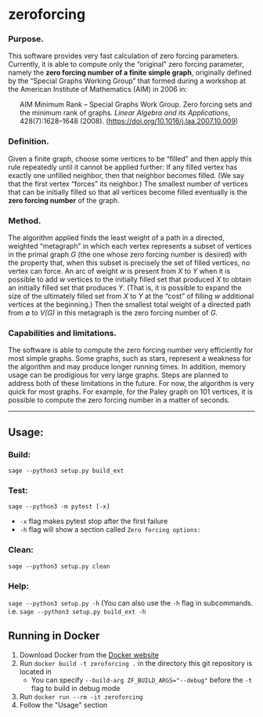 # zeroforcing

### Purpose.

This software provides very fast calculation of zero forcing parameters.  Currently, it is able to compute only the “original” zero forcing parameter, namely the **zero forcing number of a finite simple graph**, originally defined by the “Special Graphs Working Group” that formed during a workshop at the American Institute of Mathematics (AIM) in 2006 in:

<ul>
AIM Minimum Rank – Special Graphs Work Group. Zero forcing sets and the minimum rank of graphs. <i>Linear Algebra and its Applications</i>, 428(7):1628–1648 (2008). (<a href="https://doi.org/10.1016/j.laa.2007.10.009">https://doi.org/10.1016/j.laa.2007.10.009</a>)
</ul>

### Definition.

Given a finite graph, choose some vertices to be “filled” and then apply this rule repeatedly until it cannot be applied further: If any filled vertex has exactly one unfilled neighbor, then that neighbor becomes filled.  (We say that the first vertex “forces” its neighbor.)  The smallest number of vertices that can be initially filled so that all vertices become filled eventually is the **zero forcing number** of the graph.

### Method.

The algorithm applied finds the least weight of a path in a directed, weighted “metagraph” in which each vertex represents a subset of vertices in the primal graph *G* (the one whose zero forcing number is desired) with the property that, when this subset is precisely the set of filled vertices, no vertex can force.  An arc of weight *w* is present from *X* to *Y* when it is possible to add *w* vertices to the initially filled set that produced *X* to obtain an initially filled set that produces *Y*.  (That is, it is possible to expand the size of the ultimately filled set from *X* to *Y* at the “cost” of filling *w* additional vertices at the beginning.)  Then the smallest total weight of a directed path from &empty; to *V(G)* in this metagraph is the zero forcing number of *G*.

### Capabilities and limitations.

The software is able to compute the zero forcing number very efficiently for most simple graphs.  Some graphs, such as stars, represent a weakness for the algorithm and may produce longer running times.  In addition, memory usage can be prodigious for very large graphs.  Steps are planned to address both of these limitations in the future.  For now, the algorithm is very quick for most graphs.  For example, for the Paley graph on 101 vertices, it is possible to compute the zero forcing number in a matter of seconds.

---

## Usage:
### Build:
`sage --python3 setup.py build_ext`

### Test:
`sage --python3 -m pytest [-x]`
* `-x` flag makes pytest stop after the first failure
* `-h` flag will show a section called `Zero forcing options:`

### Clean:
`sage --python3 setup.py clean`

### Help:
`sage --python3 setup.py -h`
(You can also use the `-h` flag in subcommands. i.e. `sage --python3 setup.py build_ext -h`

## Running in Docker
1. Download Docker from the [Docker website](https://www.docker.com/)
2. Run `docker build -t zeroforcing .` in the directory this git repository is located in
    * You can specify `--build-arg ZF_BUILD_ARGS="--debug"` before the `-t` flag to build in debug mode
3. Run `docker run --rm -it zeroforcing`
4. Follow the "Usage" section
